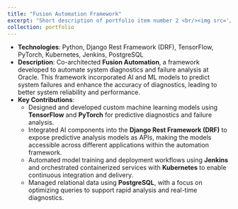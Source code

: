 ```yaml
---
title: "Fusion Automation Framework"
excerpt: "Short description of portfolio item number 2 <br/><img src='/images/fusion.png'>"
collection: portfolio
---
```


- **Technologies**: Python, Django Rest Framework (DRF), TensorFlow, PyTorch, Kubernetes, Jenkins, PostgreSQL
- **Description**: Co-architected **Fusion Automation**, a framework developed to automate system diagnostics and failure analysis at Oracle. This framework incorporated AI and ML models to predict system failures and enhance the accuracy of diagnostics, leading to better system reliability and performance.
- **Key Contributions**:
  - Designed and developed custom machine learning models using **TensorFlow** and **PyTorch** for predictive diagnostics and failure analysis.
  - Integrated AI components into the **Django Rest Framework (DRF)** to expose predictive analysis models as APIs, making the models accessible across different applications within the automation framework.
  - Automated model training and deployment workflows using **Jenkins** and orchestrated containerized services with **Kubernetes** to enable continuous integration and delivery.
  - Managed relational data using **PostgreSQL**, with a focus on optimizing queries to support rapid analysis and real-time diagnostics.


